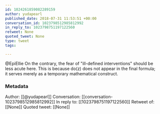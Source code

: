 ```yaml
---
id: 1024261859082289159
author: yudapearl
published_date: 2018-07-31 11:53:51 +00:00
conversation_id: 1023798512985812992
in_reply_to: 1023798751197122560
retweet: None
quoted_tweet: None
type: tweet
tags:

---
```


@EpiEllie On the contrary, the fear of "ill-defined interventions" should be less acute here. This is because do(z) does not appear in the final formula; it serves merely as a temporary mathematical construct.

### Metadata

Author: [[@yudapearl]]
Conversation: [[conversation-1023798512985812992]]
In reply to: [[1023798751197122560]]
Retweet of: [[None]]
Quoted tweet: [[None]]
